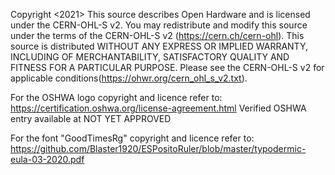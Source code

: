 Copyright <Addittiverse> <2021>
This source describes Open Hardware and is licensed under the
CERN-OHL-S v2.
You may redistribute and modify this source under the terms of the
CERN-OHL-S v2 (https://cern.ch/cern-ohl). This source is distributed
WITHOUT ANY EXPRESS OR IMPLIED WARRANTY, INCLUDING OF
MERCHANTABILITY, SATISFACTORY QUALITY AND FITNESS FOR A
PARTICULAR PURPOSE. Please see the CERN-OHL-S v2 for applicable
conditions(https://ohwr.org/cern_ohl_s_v2.txt).
  
For the OSHWA logo copyright and licence refer to:
https://certification.oshwa.org/license-agreement.html
Verified OSHWA entry available at NOT YET APPROVED
  
For the font "GoodTimesRg" copyright and licence refer to:
https://github.com/Blaster1920/ESPositoRuler/blob/master/typodermic-eula-03-2020.pdf
